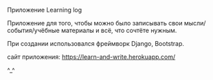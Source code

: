 Приложение Learning log

Приложение для того, чтобы можно было записывать свои мысли/события/учёбные материалы и всё, что сочтёте нужным.

При создании использовался фреймворк Django, Bootstrap.

сайт приложения:
https://learn-and-write.herokuapp.com/

^_^
